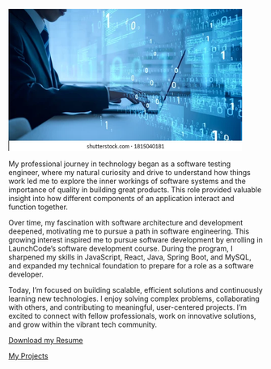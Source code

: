 ![My Portfolio Image](images/portfolio.jpeg)

My professional journey in technology began as a software testing engineer, where my natural curiosity and drive to understand how things work led me to explore the inner workings of software systems and the importance of quality in building great products. This role provided valuable insight into how different components of an application interact and function together.

Over time, my fascination with software architecture and development deepened, motivating me to pursue a path in software engineering. This growing interest inspired me to pursue software development by enrolling in LaunchCode’s software development course. During the program, I sharpened my skills in JavaScript, React, Java, Spring Boot, and MySQL, and expanded my technical foundation to prepare for a role as a software developer.

Today, I’m focused on building scalable, efficient solutions and continuously learning new technologies. I enjoy solving complex problems, collaborating with others, and contributing to meaningful, user-centered projects. I’m excited to connect with fellow professionals, work on innovative solutions, and grow within the vibrant tech community.


[Download my Resume](assets/LaunchCodeResume-2025.pdf)

[My Projects](/projects.md)




